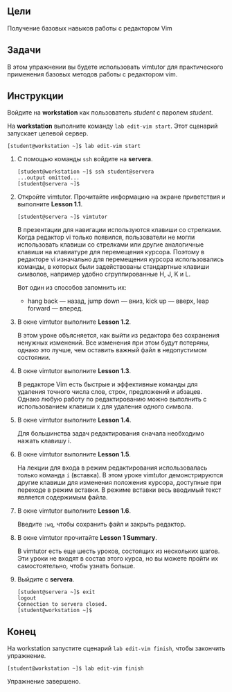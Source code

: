 ## Цели

Получение базовых навыков работы с редактором Vim

## Задачи

В этом упражнении вы будете использовать vimtutor для практического применения базовых методов работы с редактором vim.

## Инструкции

Войдите на **workstation** как пользователь *student* с паролем *student*.

На **workstation** выполните команду `lab edit-vim start`. Этот сценарий запускает целевой сервер.

```
[student@workstation ~]$ lab edit-vim start
```

1.	С помощью команды `ssh` войдите на **servera**.

    ```
    [student@workstation ~]$ ssh student@servera
    ...output omitted...
    [student@servera ~]$ 
    ```

2.	Откройте vimtutor. Прочитайте информацию на экране приветствия и выполните **Lesson 1.1**.

    ```
    [student@servera ~]$ vimtutor
    ```

    В презентации для навигации используются клавиши со стрелками. Когда редактор vi только появился, пользователи не могли использовать клавиши со стрелками или другие аналогичные клавиши на клавиатуре для перемещения курсора. Поэтому в редакторе vi изначально для перемещения курсора использовались команды, в которых были задействованы стандартные клавиши символов, например удобно сгруппированные H, J, K и L.

    Вот один из способов запомнить их:

    * hang back — назад, jump down — вниз, kick up — вверх, leap forward — вперед.

3.	В окне vimtutor выполните **Lesson 1.2**.

    В этом уроке объясняется, как выйти из редактора без сохранения ненужных изменений. Все изменения при этом будут потеряны, однако это лучше, чем оставить важный файл в недопустимом состоянии.

4.	В окне vimtutor выполните **Lesson 1.3**.

    В редакторе Vim есть быстрые и эффективные команды для удаления точного числа слов, строк, предложений и абзацев. Однако любую работу по редактированию можно выполнить с использованием клавиши x для удаления одного символа.

5.	В окне vimtutor выполните **Lesson 1.4**.

    Для большинства задач редактирования сначала необходимо нажать клавишу i.

6.	В окне vimtutor выполните **Lesson 1.5**.

    На лекции для входа в режим редактирования использовалась только команда `i` (вставка). В этом уроке vimtutor демонстрируются другие клавиши для изменения положения курсора, доступные при переходе в режим вставки. В режиме вставки весь вводимый текст является содержимым файла.

7.	В окне vimtutor выполните **Lesson 1.6**.

    Введите `:wq`, чтобы сохранить файл и закрыть редактор.

8.	В окне vimtutor прочитайте **Lesson 1 Summary**.

    В vimtutor есть еще шесть уроков, состоящих из нескольких шагов. Эти уроки не входят в состав этого курса, но вы можете пройти их самостоятельно, чтобы узнать больше.

9.	Выйдите с **servera**.

    ```
    [student@servera ~]$ exit
    logout
    Connection to servera closed.
    [student@workstation ~]$ 
    ```

## Конец

На workstation запустите сценарий `lab edit-vim finish`, чтобы закончить упражнение.

```
[student@workstation ~]$ lab edit-vim finish
```

Упражнение завершено.